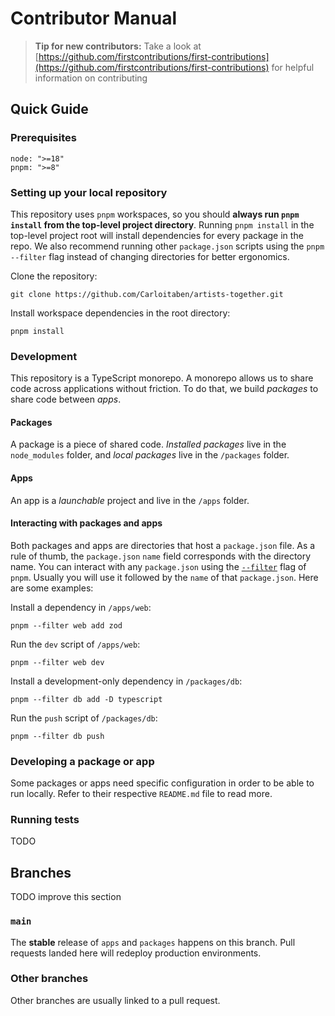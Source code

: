 # Contributor Manual

> **Tip for new contributors:**
> Take a look at [https://github.com/firstcontributions/first-contributions](https://github.com/firstcontributions/first-contributions) for helpful information on contributing

## Quick Guide

### Prerequisites

```shell
node: ">=18"
pnpm: ">=8"
```

### Setting up your local repository

This repository uses `pnpm` workspaces, so you should **always run `pnpm install` from the top-level project directory**. Running `pnpm install` in the top-level project root will install dependencies for every package in the repo. We also recommend running other `package.json` scripts using the `pnpm --filter` flag instead of changing directories for better ergonomics.

Clone the repository:

```shell
git clone https://github.com/Carloitaben/artists-together.git
```

Install workspace dependencies in the root directory:

```shell
pnpm install
```

### Development

This repository is a TypeScript monorepo. A monorepo allows us to share code across applications without friction. To do that, we build _packages_ to share code between _apps_.

#### Packages

A package is a piece of shared code. _Installed packages_ live in the `node_modules` folder, and _local packages_ live in the `/packages` folder.

#### Apps

An app is a _launchable_ project and live in the `/apps` folder.

#### Interacting with packages and apps

Both packages and apps are directories that host a `package.json` file. As a rule of thumb, the `package.json` `name` field corresponds with the directory name. You can interact with any `package.json` using the [`--filter`](https://pnpm.io/filtering) flag of `pnpm`. Usually you will use it followed by the `name` of that `package.json`. Here are some examples:

Install a dependency in `/apps/web`:

```shell
pnpm --filter web add zod
```

Run the `dev` script of `/apps/web`:

```shell
pnpm --filter web dev
```

Install a development-only dependency in `/packages/db`:

```shell
pnpm --filter db add -D typescript
```

Run the `push` script of `/packages/db`:

```shell
pnpm --filter db push
```

### Developing a package or app

Some packages or apps need specific configuration in order to be able to run locally. Refer to their respective `README.md` file to read more.

### Running tests

TODO

## Branches

TODO improve this section

### `main`

The **stable** release of `apps` and `packages` happens on this branch. Pull requests landed here will redeploy production environments.

### Other branches

Other branches are usually linked to a pull request.
